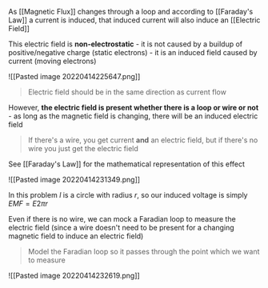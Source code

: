 As [[Magnetic Flux]] changes through a loop and according to [[Faraday's Law]] a current is induced, that induced current will also induce an [[Electric Field]]

This electric field is **non-electrostatic** - it is not caused by a buildup of positive/negative charge (static electrons) - it is an induced field caused by current (moving electrons)

![[Pasted image 20220414225647.png]]

> Electric field should be in the same direction as current flow

However, **the electric field is present whether there is a loop or wire or not** - as long as the magnetic field is changing, there will be an induced electric field
> If there's a wire, you get current **and** an electric field, but if there's no wire you just get the electric field

See [[Faraday's Law]] for the mathematical representation of this effect


![[Pasted image 20220414231349.png]]

In this problem $l$ is a circle with radius $r$, so our induced voltage is simply $EMF = E 2 \pi r$

Even if there is no wire, we can mock a Faradian loop to measure the electric field (since a wire doesn't need to be present for a changing magnetic field to induce an electric field)

> Model the Faradian loop so it passes through the point which we want to measure


![[Pasted image 20220414232619.png]]

 
